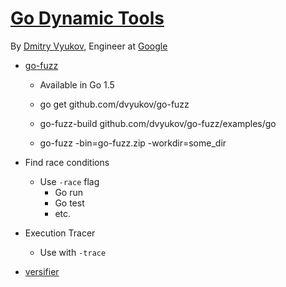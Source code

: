 # [Go Dynamic Tools](http://www.gophercon.com/talks/dmitry-vyukov)

By [Dmitry Vyukov](https://github.com/dvyukov), Engineer at [Google](http://www.google.com)

- [go-fuzz](https://github.com/dvyukov/go-fuzz)
  - Available in Go 1.5
  - go get github.com/dvyukov/go-fuzz

  - go-fuzz-build github.com/dvyukov/go-fuzz/examples/go
  - go-fuzz -bin=go-fuzz.zip -workdir=some_dir

- Find race conditions
  - Use `-race` flag
    - Go run
    - Go test
    - etc.

- Execution Tracer
  - Use with `-trace`

- [versifier](https://libraries.io/go/github.com%2Fdvyukov%2Fgo-fuzz%2Fgo-fuzz%2Fversifier)
